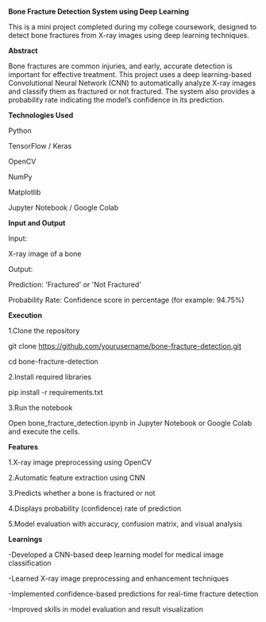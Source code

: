 **Bone Fracture Detection System using Deep Learning**

This is a mini project completed during my college coursework, designed to detect bone fractures from X-ray images using deep learning techniques.

**Abstract**

Bone fractures are common injuries, and early, accurate detection is important for effective treatment. This project uses a deep learning-based Convolutional Neural Network (CNN) to automatically analyze X-ray images and classify them as fractured or not fractured. The system also provides a probability rate indicating the model’s confidence in its prediction.

**Technologies Used**

Python

TensorFlow / Keras

OpenCV

NumPy

Matplotlib

Jupyter Notebook / Google Colab

**Input and Output**

Input:

X-ray image of a bone

Output:

Prediction: 'Fractured' or 'Not Fractured'

Probability Rate: Confidence score in percentage (for example: 94.75%)

**Execution**

1.Clone the repository

  git clone https://github.com/yourusername/bone-fracture-detection.git
  
  cd bone-fracture-detection
  
2.Install required libraries
  
   pip install -r requirements.txt
   
3.Run the notebook

Open bone_fracture_detection.ipynb in Jupyter Notebook or Google Colab and execute the cells.

**Features**

1.X-ray image preprocessing using OpenCV

2.Automatic feature extraction using CNN

3.Predicts whether a bone is fractured or not

4.Displays probability (confidence) rate of prediction

5.Model evaluation with accuracy, confusion matrix, and visual analysis

**Learnings**

-Developed a CNN-based deep learning model for medical image classification

-Learned X-ray image preprocessing and enhancement techniques

-Implemented confidence-based predictions for real-time fracture detection

-Improved skills in model evaluation and result visualization

